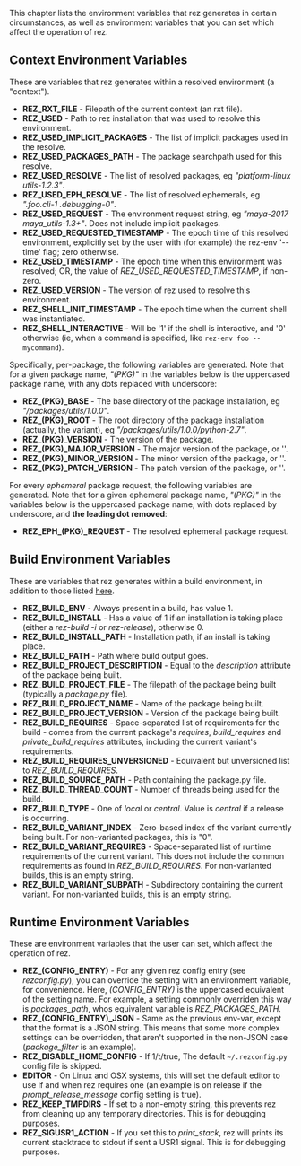 This chapter lists the environment variables that rez generates in certain
circumstances, as well as environment variables that you can set which affect
the operation of rez.

## Context Environment Variables

These are variables that rez generates within a resolved environment (a "context").

* **REZ_RXT_FILE** - Filepath of the current context (an rxt file).
* **REZ_USED** - Path to rez installation that was used to resolve this environment.
* **REZ_USED_IMPLICIT_PACKAGES** - The list of implicit packages used in the resolve.
* **REZ_USED_PACKAGES_PATH** - The package searchpath used for this resolve.
* **REZ_USED_RESOLVE** - The list of resolved packages, eg *"platform-linux utils-1.2.3"*.
* **REZ_USED_EPH_RESOLVE** - The list of resolved ephemerals, eg *".foo.cli-1 .debugging-0"*.
* **REZ_USED_REQUEST** - The environment request string, eg *"maya-2017 maya_utils-1.3+"*.
  Does not include implicit packages.
* **REZ_USED_REQUESTED_TIMESTAMP** - The epoch time of this resolved environment,
  explicitly set by the user with (for example) the rez-env '\-\-time' flag; zero otherwise.
* **REZ_USED_TIMESTAMP** - The epoch time when this environment was resolved; OR,
  the value of *REZ_USED_REQUESTED_TIMESTAMP*, if non-zero.
* **REZ_USED_VERSION** - The version of rez used to resolve this environment.
* **REZ_SHELL_INIT_TIMESTAMP** - The epoch time when the current shell was instantiated.
* **REZ_SHELL_INTERACTIVE** - Will be '1' if the shell is interactive, and '0' otherwise
  (ie, when a command is specified, like `rez-env foo -- mycommand`).

Specifically, per-package, the following variables are generated. Note that for a given
package name, *"(PKG)"* in the variables below is the uppercased package name, with any
dots replaced with underscore:

* **REZ_(PKG)_BASE** - The base directory of the package installation, eg
  *"/packages/utils/1.0.0"*.
* **REZ_(PKG)_ROOT** - The root directory of the package installation (actually,
  the variant), eg *"/packages/utils/1.0.0/python-2.7"*.
* **REZ_(PKG)_VERSION** - The version of the package.
* **REZ_(PKG)_MAJOR_VERSION** - The major version of the package, or ''.
* **REZ_(PKG)_MINOR_VERSION** - The minor version of the package, or ''.
* **REZ_(PKG)_PATCH_VERSION** - The patch version of the package, or ''.

For every _ephemeral_ package request, the following variables are generated. Note
that for a given ephemeral package name, *"(PKG)"* in the variables below is the
uppercased package name, with dots replaced by underscore, and **the leading dot
removed**:

* **REZ_EPH_(PKG)_REQUEST** - The resolved ephemeral package request.

## Build Environment Variables

These are variables that rez generates within a build environment, in addition
to those listed [here](#context-environment-variables).

* **REZ_BUILD_ENV** - Always present in a build, has value 1.
* **REZ_BUILD_INSTALL** - Has a value of 1 if an installation is taking place
  (either a *rez-build -i* or *rez-release*), otherwise 0.
* **REZ_BUILD_INSTALL_PATH** - Installation path, if an install is taking place.
* **REZ_BUILD_PATH** - Path where build output goes.
* **REZ_BUILD_PROJECT_DESCRIPTION** - Equal to the *description* attribute of the
  package being built.
* **REZ_BUILD_PROJECT_FILE** - The filepath of the package being built (typically
  a *package.py* file).
* **REZ_BUILD_PROJECT_NAME** - Name of the package being built.
* **REZ_BUILD_PROJECT_VERSION** - Version of the package being built.
* **REZ_BUILD_REQUIRES** - Space-separated list of requirements for the build -
  comes from the current package's *requires*, *build_requires* and
  *private_build_requires* attributes, including the current variant's requirements.
* **REZ_BUILD_REQUIRES_UNVERSIONED** - Equivalent but unversioned list to
  *REZ_BUILD_REQUIRES*.
* **REZ_BUILD_SOURCE_PATH** - Path containing the package.py file.
* **REZ_BUILD_THREAD_COUNT** - Number of threads being used for the build.
* **REZ_BUILD_TYPE** - One of *local* or *central*. Value is *central* if a
  release is occurring.
* **REZ_BUILD_VARIANT_INDEX** - Zero-based index of the variant currently being
  built. For non-varianted packages, this is "0".
* **REZ_BUILD_VARIANT_REQUIRES** - Space-separated list of runtime requirements
  of the current variant. This does not include the common requirements as found
  in *REZ_BUILD_REQUIRES*. For non-varianted builds, this is an empty string.
* **REZ_BUILD_VARIANT_SUBPATH** - Subdirectory containing the current variant.
  For non-varianted builds, this is an empty string.

## Runtime Environment Variables

These are environment variables that the user can set, which affect the
operation of rez.

* **REZ_(CONFIG_ENTRY)** - For any given rez config entry (see *rezconfig.py*),
  you can override the setting with an environment variable, for convenience. Here,
  *(CONFIG_ENTRY)* is the uppercased equivalent of the setting name. For example,
  a setting commonly overriden this way is *packages_path*, whos equivalent
  variable is *REZ_PACKAGES_PATH*.
* **REZ_(CONFIG_ENTRY)_JSON** - Same as the previous env-var, except that the format
  is a JSON string. This means that some more complex settings can be overridden,
  that aren't supported in the non-JSON case (*package_filter* is an example).
* **REZ_DISABLE_HOME_CONFIG** - If 1/t/true, The default `~/.rezconfig.py` config
  file is skipped.
* **EDITOR** - On Linux and OSX systems, this will set the default editor to use
  if and when rez requires one (an example is on release if the *prompt_release_message*
  config setting is true).
* **REZ_KEEP_TMPDIRS** - If set to a non-empty string, this prevents rez from
  cleaning up any temporary directories. This is for debugging purposes.
* **REZ_SIGUSR1_ACTION** - If you set this to *print_stack*, rez will prints its
  current stacktrace to stdout if sent a USR1 signal. This is for debugging purposes.
